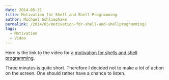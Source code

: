 ```yaml
---
date: 2014-05-31
title: Motivation for Shell and Shell Programming
author: Michael Schliephake
permalink: /2014/05/motivation-for-shell-and-shellprogramming/
tags:
  - Motivation
  - Video
---
```

Here is the link to the video for a <a href="https://www.pdc.kth.se/~michs/github/bash.html" target="_blank">motivation for shells and shell programming</a>.

Three minutes is quite short. Therefore I decided not to make a lot of action on the screen. One should rather have a chance to listen.
